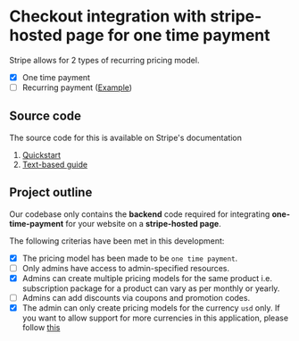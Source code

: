 # Checkout integration with stripe-hosted page for one time payment

Stripe allows for 2 types of recurring pricing model.
- [X] One time payment
- [ ] Recurring payment ([Example](https://github.com/Humairajahan/stripehub/tree/dev/custom-payment-flow))

## Source code
The source code for this is available on Stripe's documentation
1. [Quickstart](https://stripe.com/docs/checkout/quickstart)
2. [Text-based guide](https://stripe.com/docs/payments/accept-a-payment?platform=web&ui=checkout)

## Project outline
Our codebase only contains the **backend** code required for integrating **one-time-payment** for your website on a **stripe-hosted page**. 

The following criterias have been met in this development:
- [X] The pricing model has been made to be `one time payment`.
- [ ] Only admins have access to admin-specified resources.
- [X] Admins can create multiple pricing models for the same product i.e. subscription package for a product can vary as per monthly or yearly.
- [ ] Admins can add discounts via coupons and promotion codes.
- [X] The admin can only create pricing models for the currency `usd` only. If you want to allow support for more currencies in this application, please follow [this](https://stripe.com/docs/currencies?presentment-currency=IN)
